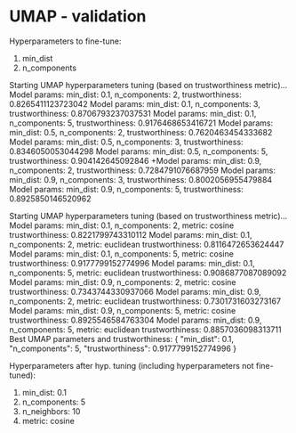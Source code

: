 # UMAP - validation
Hyperparameters to fine-tune:
1. min_dist
2. n_components

Starting UMAP hyperparameters tuning (based on trustworthiness metric)...
Model params:	min_dist: 0.1,	n_components: 2,	trustworthiness: 0.8265411123723042
Model params:	min_dist: 0.1,	n_components: 3,	trustworthiness: 0.8706793237037531
Model params:	min_dist: 0.1,	n_components: 5,	trustworthiness: 0.9176468653416721
Model params:	min_dist: 0.5,	n_components: 2,	trustworthiness: 0.7620463454333682
Model params:	min_dist: 0.5,	n_components: 3,	trustworthiness: 0.8346050053044298
Model params:	min_dist: 0.5,	n_components: 5,	trustworthiness: 0.904142645092846
+Model params:	min_dist: 0.9,	n_components: 2,	trustworthiness: 0.7284791076687959
Model params:	min_dist: 0.9,	n_components: 3,	trustworthiness: 0.8002056955479884
Model params:	min_dist: 0.9,	n_components: 5,	trustworthiness: 0.8925850146520962

Starting UMAP hyperparameters tuning (based on trustworthiness metric)...
Model params:	min_dist: 0.1,	n_components: 2,	metric: cosine	trustworthiness: 0.8221799743310112
Model params:	min_dist: 0.1,	n_components: 2,	metric: euclidean	trustworthiness: 0.8116472653624447
Model params:	min_dist: 0.1,	n_components: 5,	metric: cosine	trustworthiness: 0.9177799152774996
Model params:	min_dist: 0.1,	n_components: 5,	metric: euclidean	trustworthiness: 0.9086877087089092
Model params:	min_dist: 0.9,	n_components: 2,	metric: cosine	trustworthiness: 0.7343744330937066
Model params:	min_dist: 0.9,	n_components: 2,	metric: euclidean	trustworthiness: 0.7301731603273167
Model params:	min_dist: 0.9,	n_components: 5,	metric: cosine	trustworthiness: 0.8925546584763304
Model params:	min_dist: 0.9,	n_components: 5,	metric: euclidean	trustworthiness: 0.8857036098313711
Best UMAP parameters and trustworthiness: {
    "min_dist": 0.1,
    "n_components": 5,
    "trustworthiness": 0.9177799152774996
}


Hyperparameters after hyp. tuning (including hyperparameters not fine-tuned):
1. min_dist: 0.1
2. n_components: 5
3. n_neighbors: 10
4. metric: cosine